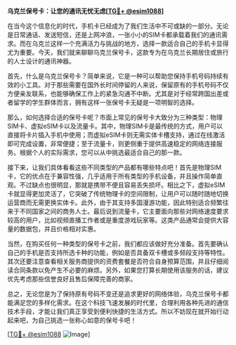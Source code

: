 **乌克兰保号卡：让您的通讯无忧无虑[[TG💪+ @esim1088](https://t.me/s/esim1088)]**

在当今这个信息化的时代，手机卡已经成为了我们生活中不可或缺的一部分。无论是日常通话、发送短信，还是上网冲浪，一张小小的SIM卡都承载着我们的通讯需求。而在乌克兰这样一个充满活力与挑战的地方，选择一款适合自己的手机卡显得尤为重要。今天，我们就来聊聊乌克兰保号卡，这款专为在乌克兰长期居住或旅行的人士设计的通讯神器。

首先，什么是乌克兰保号卡？简单来说，它是一种可以帮助您保持手机号码持续有效的小工具。对于那些需要在国外长时间停留的人来说，保留原有的手机号码不仅方便亲友联系，也能够确保工作上的紧急沟通不中断。尤其是对于经常跨国出差或者留学的学生群体而言，拥有这样一张保号卡无疑是一项明智的选择。

那么，如何选择合适的保号卡呢？市面上常见的保号卡大致分为三种类型：物理SIM卡、虚拟eSIM卡以及流量卡。其中，物理SIM卡是最传统的方式，用户可以直接将卡片插入手机中使用；而虚拟eSIM卡则无需实体卡槽支持，通过在线激活即可完成设置，非常便捷；至于流量卡，则更侧重于提供高速稳定的网络连接服务。根据个人的实际需求，您可以从中挑选最适合自己的那一款。

接下来，让我们具体看看这些不同类型的产品都有哪些特点吧！首先是物理SIM卡，它的优点在于兼容性强，几乎适用于所有类型的手机设备，并且操作简单直观。不过缺点也很明显，那就是携带不便且容易丢失损坏。相比之下，虚拟eSIM卡就显得更加灵活了，它突破了传统物理卡的空间限制，让用户可以随时随地切换运营商而无需更换实体卡。此外，由于其支持多国漫游功能，因此特别适合频繁往来于不同国家之间的商务人士。最后说到流量卡，它主要面向那些对网络速度要求较高的用户，比如视频直播工作者或是重度游戏玩家等。这类产品通常会提供大容量的数据包，并且价格相对实惠。

当然，在购买任何一种类型的保号卡之前，我们都应该做好充分准备。首先要确认自己的手机是否支持所选卡种的功能，例如是否具备双卡槽或多频段支持等特性。其次还要注意查看相关服务商提供的资费套餐是否符合自身预算范围，并且仔细阅读合同条款以免产生不必要的麻烦。另外，如果您打算长期使用该服务的话，建议优先考虑那些信誉良好且售后保障完善的商家。

总之，无论您是为了保持原有号码不变还是追求更好的网络体验，乌克兰保号卡都能满足您的多样化需求。在这个科技飞速发展的时代里，合理利用各种先进的通信技术手段，才能让我们真正享受到便利快捷的生活方式。所以不妨现在就开始行动起来吧，为自己挑选一张称心如意的保号卡吧！

[[TG💪+ @esim1088](https://t.me/s/esim1088) ![Image](https://i.postimg.cc/4NQfJmqS/Snipaste-2025-05-13-00-14-12.png)]